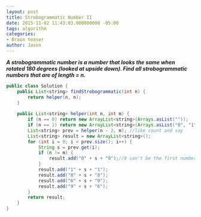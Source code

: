 ```yaml
---
layout: post
title: Strobogrammatic Number II
date: 2015-11-02 11:43:03.000000000 -05:00
tags: algorithm
categories:
- Brain teaser
author: Jason
---
```

<p><strong><em>A strobogrammatic number is a number that looks the same when rotated 180 degrees (looked at upside down). Find all strobogrammatic numbers that are of length = n.</em></strong></p>


``` java
public class Solution {
    public List<string> findStrobogrammatic(int n) {
        return helper(n, n);
    }
    
    public List<string> helper(int n, int m) {
        if (n == 0) return new ArrayList<string>(Arrays.asList(""));
        if (n == 1) return new ArrayList<string>(Arrays.asList("0", "1", "8"));
        List<string> prev = helper(n - 2, m); //like count and say
        List<string> result = new ArrayList<string>();
        for (int i = 0; i < prev.size(); i++) {
            String s = prev.get(i);
            if (n != m) {
                result.add("0" + s + "0");//0 can't be the first number
            }
            result.add("1" + s + "1");
            result.add("8" + s + "8");
            result.add("6" + s + "9");
            result.add("9" + s + "6");
        }
        return result;
    }
}
```
